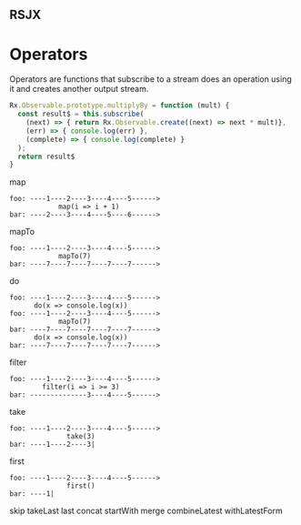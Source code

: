 RSJX
----

Operators
=========

Operators are functions that subscribe to a stream does an operation using it
and creates another output stream.

```javascript
Rx.Observable.prototype.multiplyBy = function (mult) {
  const result$ = this.subscribe(
    (next) => { return Rx.Observable.create((next) => next * mult)},
    (err) => { console.log(err) },
    (complete) => { console.log(complete) }
  );
  return result$
}
```

map

```text
foo: ----1----2----3----4----5------>
            map(i => i + 1)
bar: ----2----3----4----5----6------>
```

mapTo

```text
foo: ----1----2----3----4----5------>
            mapTo(7)
bar: ----7----7----7----7----7------>
```

do

```text
foo: ----1----2----3----4----5------>
      do(x => console.log(x))
foo: ----1----2----3----4----5------>
            mapTo(7)
bar: ----7----7----7----7----7------>
      do(x => console.log(x))
bar: ----7----7----7----7----7------>
```

filter

```text
foo: ----1----2----3----4----5------>
        filter(i => i >= 3)
bar: --------------3----4----5------>
```

take

```text
foo: ----1----2----3----4----5------>
              take(3)
bar: ----1----2----3|
```

first

```text
foo: ----1----2----3----4----5------>
              first()
bar: ----1|
```

skip
takeLast
last
concat
startWith
merge
combineLatest
withLatestForm

